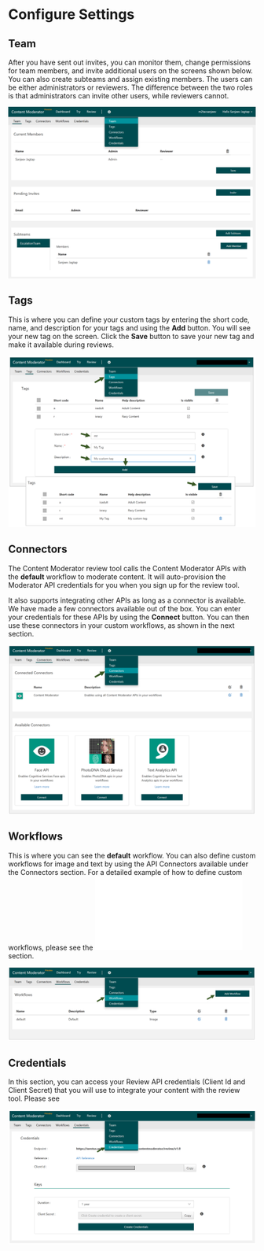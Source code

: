 <!-- 
NavPath: Content Moderator/Review Tool User Guide
LinkLabel: Settings
Url: content-moderator/documentation/review-tool-user-guide/settings
Weight: 20
-->

# Configure Settings #

## Team ##

After you have sent out invites, you can monitor them, change permissions for team members, and invite additional users on the screens shown below. You can also create subteams and assign existing members. The users can be either administrators or reviewers. The difference between the two roles is that administrators can invite other users, while reviewers cannot.

![Team Settings](images/7-Settings-Team.PNG)

## Tags ##

This is where you can define your custom tags by entering the short code, name, and description for your tags and using the **Add** button. You will see your new tag on the screen. Click the **Save** button to save your new tag and make it available during reviews.

![Tags Settings](images/7-Settings-Tags-Combined.PNG)

## Connectors ##

The Content Moderator review tool calls the Content Moderator APIs with the **default** workflow to moderate content. It will auto-provision the Moderator API credentials for you when you sign up for the review tool. 

It also supports integrating other APIs as long as a connector is available. We have made a few connectors available out of the box. You can enter your credentials for these APIs by using the **Connect** button. You can then use these connectors in your custom workflows, as shown in the next section.

![Connectors Settings](images/7-Settings-Connectors.PNG)

## Workflows ##

This is where you can see the **default** workflow. You can also define custom workflows for image and text by using the API Connectors available under the Connectors section. For a detailed example of how to define custom workflows, please see the ![**Workflows**](workflows.md) section.

![Connectors Settings](images/7-Settings-Workflows.PNG)

## Credentials ##

In this section, you can access your Review API credentials (Client Id and Client Secret) that you will use to integrate your content with the review tool. Please see 

![Connectors Settings](images/7-Settings-Credentials.PNG)
